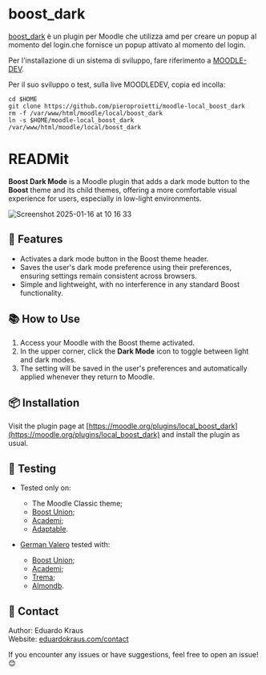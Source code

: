 # boost_dark


[boost_dark](https://github.com/pieroproietti/moodle-local_boost_dark) è un plugin per Moodle che utilizza amd per creare un popup al momento del login.che fornisce un popup attivato al momento del login.

Per l'installazione di un sistema di sviluppo, fare riferimento a [MOODLE-DEV](https://github.com/pieroproietti/moodle-dev).

Per il suo sviluppo o test, sulla live MOODLEDEV, copia ed incolla:

```
cd $HOME
git clone https://github.com/pieroproietti/moodle-local_boost_dark
rm -f /var/www/html/moodle/local/boost_dark
ln -s $HOME/moodle-local_boost_dark /var/www/html/moodle/local/boost_dark
```
# READMit


**Boost Dark Mode** is a Moodle plugin that adds a dark mode button to the **Boost** theme and its child themes, offering a more comfortable visual experience for users, especially in low-light environments.

![Screenshot 2025-01-16 at 10 16 33](https://github.com/user-attachments/assets/9d41e6d9-1256-4a48-9e3f-071b18e0ddb7)

## 🚀 Features

- Activates a dark mode button in the Boost theme header.
- Saves the user's dark mode preference using their preferences, ensuring settings remain consistent across browsers.
- Simple and lightweight, with no interference in any standard Boost functionality.

## 📚 How to Use

1. Access your Moodle with the Boost theme activated.
2. In the upper corner, click the **Dark Mode** icon to toggle between light and dark modes.
3. The setting will be saved in the user's preferences and automatically applied whenever they return to Moodle.

## 📦 Installation

Visit the plugin page at [https://moodle.org/plugins/local_boost_dark](https://moodle.org/plugins/local_boost_dark) and install the plugin as usual.

## 🐞 Testing

- Tested only on:
  - The Moodle Classic theme;
  - [Boost Union](https://moodle.org/plugins/theme_boost_union);
  - [Academi](https://moodle.org/plugins/theme_academi);
  - [Adaptable](https://moodle.org/plugins/theme_adaptable).
  
- [German Valero](https://github.com/EduardoKrausME/moodle-local_boost_dark/issues/3) tested with:
  - [Boost Union](https://moodle.org/plugins/theme_boost_union);
  - [Academi](https://moodle.org/plugins/theme_academi);
  - [Trema](https://moodle.org/plugins/theme_trema);
  - [Almondb](https://moodle.org/plugins/theme_almondb).

## 📧 Contact

Author: Eduardo Kraus  
Website: [eduardokraus.com/contact](https://eduardokraus.com/contato)  

If you encounter any issues or have suggestions, feel free to open an issue! 😊
